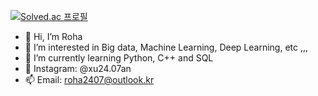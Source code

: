 [![Solved.ac 프로필](http://mazassumnida.wtf/api/v2/generate_badge?boj=hjung0831)](http://solved.ac/hjung0831)
- 👋 Hi, I’m Roha
- 👀 I’m interested in Big data, Machine Learning, Deep Learning, etc ,,,
- 🌱 I’m currently learning Python, C++ and SQL
- 💞️ Instagram: @xu24.07an
- 📫 Email: roha2407@outlook.kr

<!---
heyroha/heyroha is a ✨ special ✨ repository because its `README.md` (this file) appears on your GitHub profile.
You can click the Preview link to take a look at your changes.
--->
